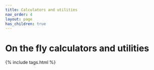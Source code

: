 ```yaml
---
title: Calculators and utilities
nav_order: 4
layout: page
has_children: true
---
```


# On the fly calculators and utilities


{% include tags.html %}